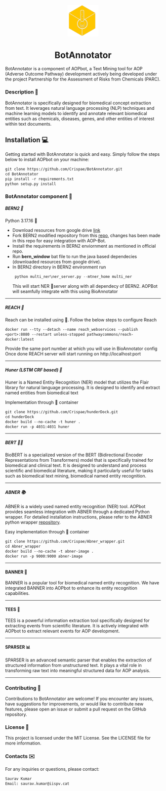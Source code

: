 <div align="center">
  <img src="logo.png" alt="AOPbot Logo" width="100">
  <h1>BotAnnotator</h1>
</div>

BotAnnotator is a component of AOPbot, a Text Mining tool for AOP (Adverse Outcome Pathway) development actively being developed under the project Partnership for the Assessment of Risks from Chemicals (PARC).



### Description 📝
BotAnnotator is specifically designed for biomedical concept extraction from text. It leverages natural language processing (NLP) techniques and machine learning models to identify and annotate relevant biomedical entities such as chemicals, diseases, genes, and other entities of interest within text documents.

## Installation 💻
Getting started with BotAnnotator is quick and easy. Simply follow the steps below to install AOPbot on your machine:
```shell
git clone https://github.com/Crispae/BotAnnotator.git
cd BotAnnotator
pip install -r requirements.txt
python setup.py install
```

### BotAnnotator component 🧬  

##### BERN2 🌱  

   Python 3.17.16 🐍
   - Download resources from google drive [link](https://drive.google.com/file/d/147b3OhU4IdQi121ZBUSqO1XKdKoXE5DK/view)
   - Fork BERN2 modified repository from this [repo](https://github.com/Crispae/Bern2Integration.git), changes has been made in this repo for easy integration with AOP-Bot.
   - Install the requirements in BERN2 enviornment as mentioned in official repo.
   - Run **bern_window** bat file to run the java based dependecies (downloaded resources from google drive).
   - In BERN2 directory in BERN2 environment run
     ```python
      python multi_ner\ner_server.py --mtner_home multi_ner
      ````
     This will start NER :whale:server along with all dependecy of BERN2. AOPBot will seamfully integrate with this using BioAnnotator  
---
  
##### REACH 🧪
 Reach can be installed using  :whale:. Follow the below steps to configure Reach
  ```shell
  docker run --tty --detach --name reach_webservices --publish <port>:8080 --restart unless-stopped pathwaycommons/reach-docker:latest
  ```
 Provide the same port number at <port> which you will use in BioAnnotator config
 Once done REACH server will start running on http://localhost:port  

 ---
  

##### Huner (LSTM CRF based) 🧠
  Huner is a Named Entity Recognition (NER) model that utilizes the Flair library for natural language processing. It is designed   to identify and extract named entities from biomedical text
  
  Implementation through :whale: container
  ```shell
  git clone https://github.com/Crispae/hunderDock.git
  cd hunderDock
  docker build --no-cache -t huner .
  docker run -p 4031:4031 huner  
  ```  

  ---
 ##### BERT 🤖🔠
 BioBERT is a specialized version of the BERT (Bidirectional Encoder Representations from Transformers) model that is specifically trained for biomedical and clinical text. It is designed to understand and process scientific and biomedical literature, making it particularly useful for tasks such as biomedical text mining, biomedical named entity recognition.  

 ---
  

##### ABNER 📚 
  ABNER is a widely used named entity recognition (NER) tool. AOPbot provides seamless integration with ABNER through a dedicated Python wrapper. For detailed installation instructions, please refer to the ABNER python wrapper [repository](https://github.com/Crispae/Abner_wrapper).
  
  Easy implementation through :whale: container
  
  ```shell
  git clone https://github.com/Crispae/Abner_wrapper.git
  cd Abner_wrapper
  docker build --no-cache -t abner-image .
  docker run -p 9000:9000 abner-image
  ```

  ---
  
#### BANNER 📖
  BANNER is a popular tool for biomedical named entity recognition. We have integrated BANNER into AOPbot to enhance its entity recognition capabilities.  

  ---

#### TEES 📖
  TEES is a powerful information extraction tool specifically designed for extracting events from scientific literature. It is actively integrated with AOPbot to extract relevant events for AOP development.  

  ---
  
#### SPARSER 📊
  SPARSER is an advanced semantic parser that enables the extraction of structured information from unstructured text. It plays a   vital role in transforming raw text into meaningful structured data for AOP analysis.  

  ---

### Contributing 🤝

Contributions to BotAnnotator are welcome! If you encounter any issues, have suggestions for improvements, or would like to contribute new features, please open an issue or submit a pull request on the GitHub repository.  

### License 📜
This project is licensed under the MIT License. See the LICENSE file for more information.  

### Contacts ✉️
For any inquiries or questions, please contact:

    Saurav Kumar
    Email: saurav.kumar@iispv.cat
  
